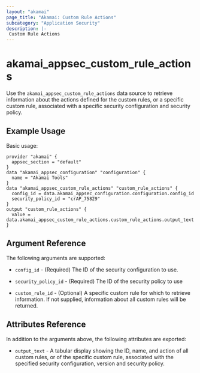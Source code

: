 ```yaml
---
layout: "akamai"
page_title: "Akamai: Custom Rule Actions"
subcategory: "Application Security"
description: |-
 Custom Rule Actions
---
```


# akamai_appsec_custom_rule_actions

Use the `akamai_appsec_custom_rule_actions` data source to retrieve information about the actions defined for the custom rules, or a specific custom rule, associated with a specific security configuration and security policy.

## Example Usage

Basic usage:

```hcl
provider "akamai" {
  appsec_section = "default"
}
data "akamai_appsec_configuration" "configuration" {
  name = "Akamai Tools"
}
data "akamai_appsec_custom_rule_actions" "custom_rule_actions" {
  config_id = data.akamai_appsec_configuration.configuration.config_id
  security_policy_id = "crAP_75829"
}
output "custom_rule_actions" {
  value = data.akamai_appsec_custom_rule_actions.custom_rule_actions.output_text
}
```

## Argument Reference

The following arguments are supported:

* `config_id` - (Required) The ID of the security configuration to use.

* `security_policy_id` - (Required) The ID of the security policy to use

* `custom_rule_id` - (Optional) A specific custom rule for which to retrieve information. If not supplied, information about all custom rules will be returned.

## Attributes Reference

In addition to the arguments above, the following attributes are exported:

* `output_text` - A tabular display showing the ID, name, and action of all custom rules, or of the specific custom rule, associated with the specified security configuration, version and security policy.

